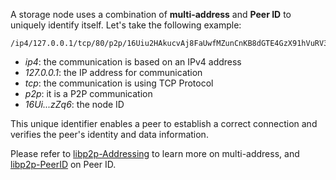 A storage node uses a combination of **multi-address** and **Peer ID** to uniquely identify itself. Let's take the following example:

```
/ip4/127.0.0.1/tcp/80/p2p/16Uiu2HAkucvAj8FaUwfMZunCnKB8dGTE4GzX91hVuRV33zLxzZq6
```

- *ip4*: the communication is based on an IPv4 address
- *127.0.0.1*: the IP address for communication
- *tcp*: the communication is using TCP Protocol
- *p2p*: it is a P2P communication
- *16Ui...zZq6*: the node ID

This unique identifier enables a peer to establish a correct connection and verifies the peer's identity and data information.

Please refer to [libp2p-Addressing](https://docs.libp2p.io/concepts/fundamentals/addressing) to learn more on multi-address, and [libp2p-PeerID](https://docs.libp2p.io/concepts/fundamentals/peers) on Peer ID.
